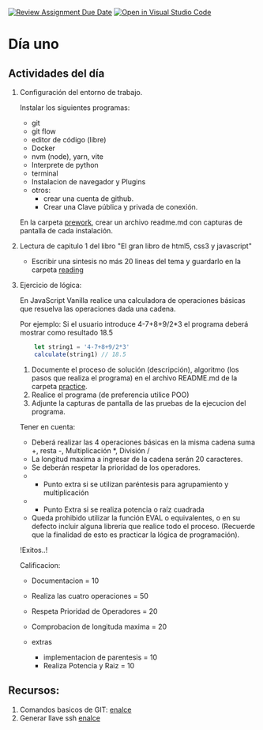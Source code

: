 [![Review Assignment Due Date](https://classroom.github.com/assets/deadline-readme-button-24ddc0f5d75046c5622901739e7c5dd533143b0c8e959d652212380cedb1ea36.svg)](https://classroom.github.com/a/fxp-njd8)
[![Open in Visual Studio Code](https://classroom.github.com/assets/open-in-vscode-718a45dd9cf7e7f842a935f5ebbe5719a5e09af4491e668f4dbf3b35d5cca122.svg)](https://classroom.github.com/online_ide?assignment_repo_id=14044096&assignment_repo_type=AssignmentRepo)
# Día uno
## Actividades del día

1. Configuración del entorno de trabajo.
    
    Instalar los siguientes programas:
    - git
    - git flow
    - editor de código (libre)
    - Docker
    - nvm (node), yarn, vite
    - Interprete de python
    - terminal
    - Instalacion de navegador y Plugins
    - otros:
        - crear una cuenta de github.
        - Crear una Clave pública y privada de conexión. 

    En la carpeta [prework](./prework/), crear un archivo readme.md con capturas de pantalla de cada instalación.

2. Lectura de capitulo 1 del libro "El gran libro de html5, css3 y javascript"

    - Escribir una sintesis no más 20 lineas del tema y guardarlo en la carpeta [reading](./reading/)

3. Ejercicio de lógica:

    En JavaScript Vanilla  realice una calculadora de operaciones básicas que 
    resuelva las operaciones dada una cadena. 

    Por ejemplo: Si el usuario introduce 4-7+8+9/2*3 el programa deberá mostrar como 
    resultado 18.5 

    ```javascript
        let string1 = '4-7+8+9/2*3'
        calculate(string1) // 18.5
    ```

    1. Documente el proceso de solución (descripción), algoritmo (los pasos que 
    realiza el programa) en el archivo README.md de la carpeta [practice](./practice/).
    2. Realice el programa (de preferencia utilice POO)
    3. Adjunte la capturas de pantalla de las pruebas de la ejecucion del programa.

    Tener en cuenta:
    - Deberá realizar las 4 operaciones básicas en la misma cadena suma +, resta -, 
    Multiplicación *, División / 
    - La longitud maxima a ingresar de la cadena serán 20 caracteres.
    - Se deberán respetar la prioridad de los operadores.
    - * Punto extra si se utilizan paréntesis para agrupamiento y multiplicación 
    - * Punto Extra si se realiza potencia o raíz cuadrada
    - Queda prohibido utilizar la función EVAL o equivalentes, o en su defecto incluir 
    alguna librería que realice todo el proceso. (Recuerde que la finalidad de esto es 
    practicar la lógica de programación).

    !Exitos..!


    Calificacion: 
    - Documentacion = 10
    - Realiza las cuatro operaciones = 50
    - Respeta Prioridad de Operadores = 20
    - Comprobacion de longituda maxima = 20 

    - extras 
        - implementacion de parentesis = 10
        - Realiza Potencia y Raiz = 10 

## Recursos:
1. Comandos basicos de GIT: [enalce](./resources/git.md)
3. Generar llave ssh [enalce](./Resource/sshkey.md)